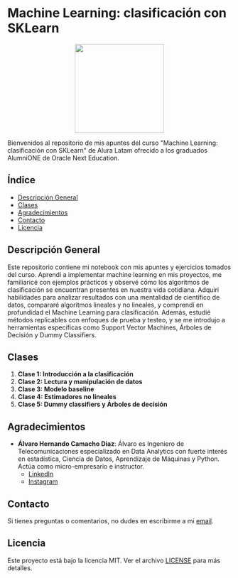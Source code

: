 # Machine Learning: clasificación con SKLearn

<p align="center">
  <img src="https://www.aluracursos.com/assets/img/imersoes/alura-latam-logo.1686744883.png" width="200">
</p>

Bienvenidos al repositorio de mis apuntes del curso "Machine Learning: clasificación con SKLearn" de Alura Latam ofrecido a los graduados AlumniONE de Oracle Next Education.

## Índice

- [Descripción General](#descripción-general)
- [Clases](#clases)
- [Agradecimientos](#agradecimientos)
- [Contacto](#contacto)
- [Licencia](#licencia)

## Descripción General

Este repositorio contiene mi notebook con mis apuntes y ejercicios tomados del curso. Aprendí a implementar machine learning en mis proyectos, me familiaricé con ejemplos prácticos y observé cómo los algoritmos de clasificación se encuentran presentes en nuestra vida cotidiana. Adquirí habilidades para analizar resultados con una mentalidad de científico de datos, compararé algoritmos lineales y no lineales, y comprendí en profundidad el Machine Learning para clasificación. Además, estudié métodos replicables con enfoques de prueba y testeo, y se me introdujo a herramientas específicas como Support Vector Machines, Árboles de Decisión y Dummy Classifiers.

## Clases

1. **Clase 1: Introducción a la clasificación**
2. **Clase 2: Lectura y manipulación de datos**
3. **Clase 3: Modelo baseline**
4. **Clase 4: Estimadores no lineales**
5. **Clase 5: Dummy classifiers y Árboles de decisión**

## Agradecimientos

- **Álvaro Hernando Camacho Diaz**: Álvaro es Ingeniero de Telecomunicaciones especializado en Data Analytics con fuerte interés en estadística, Ciencia de Datos, Aprendizaje de Máquinas y Python. Actúa como micro-empresario e instructor.
    - [LinkedIn](https://www.linkedin.com/in/ahcamachod/)
    - [Instagram](https://www.instagram.com/ahcamachod/)

## Contacto

Si tienes preguntas o comentarios, no dudes en escribirme a mi [email](mailto:contact@thayrov.com).

## Licencia

Este proyecto está bajo la licencia MIT. Ver el archivo [LICENSE](LICENSE) para más detalles.
